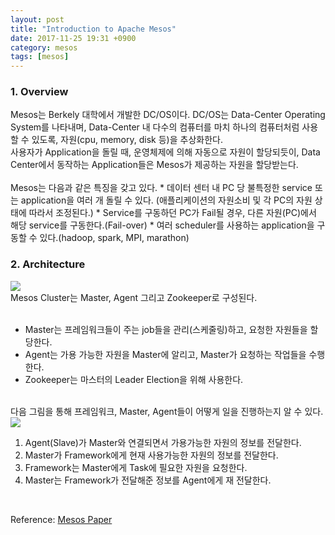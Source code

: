 ```yaml
---
layout: post
title: "Introduction to Apache Mesos"
date: 2017-11-25 19:31 +0900
category: mesos
tags: [mesos]
---
```


<h3>1. Overview</h3>
Mesos는 Berkely 대학에서 개발한 DC/OS이다. DC/OS는 Data-Center Operating System를 나타내며, Data-Center 내 다수의 컴퓨터를 마치 하나의 컴퓨터처럼 사용할 수 있도록, 자원(cpu, memory, disk 등)을 추상화한다.<br />
사용자가 Application을 돌릴 때, 운영체제에 의해 자동으로 자원이 할당되듯이, Data Center에서 동작하는 Application들은 Mesos가 제공하는 자원을 할당받는다.<br />
<br />
Mesos는 다음과 같은 특징을 갖고 있다.
* 데이터 센터 내 PC 당 불특정한 service 또는 application을 여러 개 돌릴 수 있다. (애플리케이션의 자원소비 및 각 PC의 자원 상태에 따라서 조정된다.)
* Service를 구동하던 PC가 Fail될 경우, 다른 자원(PC)에서 해당 service를 구동한다.(Fail-over)
* 여러 scheduler를 사용하는 application을 구동할 수 있다.(hadoop, spark, MPI, marathon)

<br />
<h3>2. Architecture</h3>

<img src="{{ site.url }}/assets/mesos_architecture.png" class="center-image" />
<br />
Mesos Cluster는 Master, Agent 그리고 Zookeeper로 구성된다.<br />
<br />
<ul type-"circle">
<li>Master는 프레임워크들이 주는 job들을 관리(스케줄링)하고, 요청한 자원들을 할당한다.</li>
<li>Agent는 가용 가능한 자원을 Master에 알리고, Master가 요청하는 작업들을 수행한다.</li>
<li>Zookeeper는 마스터의 Leader Election을 위해 사용한다.</li>
</ul>
<br />
다음 그림을 통해 프레임워크, Master, Agent들이 어떻게 일을 진행하는지 알 수 있다.<br />
<img src="{{ site.url }}/assets/mesos_working.png" class="center-image" />

<ol type="1">
	<li> Agent(Slave)가 Master와 연결되면서 가용가능한 자원의 정보를 전달한다.</li>
	<li> Master가 Framework에게 현재 사용가능한 자원의 정보를 전달한다. </li>
	<li> Framework는 Master에게 Task에 필요한 자원을 요청한다. </li>
	<li> Master는 Framework가 전달해준 정보를 Agent에게 재 전달한다.</li>
</ol>
<br />

Reference: [Mesos Paper][mesospaper]

[mesospaper]: 	https://people.eecs.berkeley.edu/~alig/papers/mesos.pdf